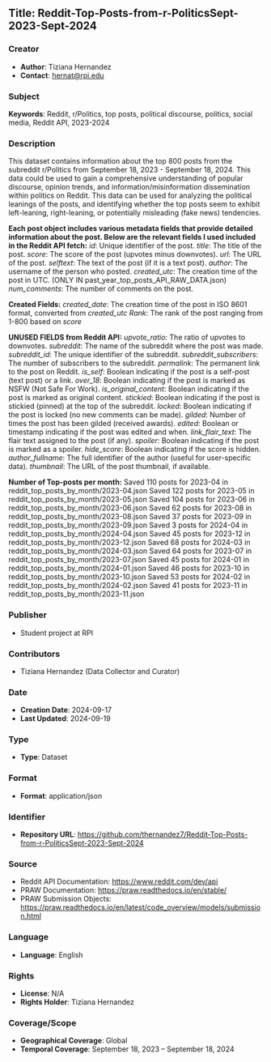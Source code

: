 ## Title: Reddit-Top-Posts-from-r-PoliticsSept-2023-Sept-2024

### Creator
- **Author**: Tiziana Hernandez
- **Contact**: hernat@rpi.edu

### Subject
**Keywords**: Reddit, r/Politics, top posts, political discourse, politics, social media, Reddit API, 2023-2024

### Description
This dataset contains information about the top 800 posts from the subreddit r/Politics from September 18, 2023 - September 18, 2024. This data could be used to gain a comprehensive understanding of popular discourse, opinion trends, and information/misinformation dissemination within politics on Reddit. This data can be used for analyzing the political leanings of the posts, and identifying whether the top posts seem to exhibit left-leaning, right-leaning, or potentially misleading (fake news) tendencies.

**Each post object includes various metadata fields that provide detailed information about the post. Below are the relevant fields I used included in the Reddit API fetch:**
*id*: Unique identifier of the post.
*title*: The title of the post.
*score*: The score of the post (upvotes minus downvotes).
*url*: The URL of the post.
*selftext*: The text of the post (if it is a text post).
*author*: The username of the person who posted.
*created_utc*: The creation time of the post in UTC. (ONLY IN past_year_top_posts_API_RAW_DATA.json)
*num_comments*: The number of comments on the post.

**Created Fields:** 
*created_date*: The creation time of the post in ISO 8601 format, converted from *created_utc*
*Rank*: The rank of the post ranging from 1-800 based on *score*

**UNUSED FIELDS from Reddit API:**
*upvote_ratio*: The ratio of upvotes to downvotes.
*subreddit*: The name of the subreddit where the post was made.
*subreddit_id*: The unique identifier of the subreddit.
*subreddit_subscribers*: The number of subscribers to the subreddit.
*permalink*: The permanent link to the post on Reddit.
*is_self*: Boolean indicating if the post is a self-post (text post) or a link.
*over_18*: Boolean indicating if the post is marked as NSFW (Not Safe For Work).
*is_original_content*: Boolean indicating if the post is marked as original content.
*stickied*: Boolean indicating if the post is stickied (pinned) at the top of the subreddit.
*locked*: Boolean indicating if the post is locked (no new comments can be made).
*gilded*: Number of times the post has been gilded (received awards).
*edited*: Boolean or timestamp indicating if the post was edited and when.
*link_flair_text*: The flair text assigned to the post (if any).
*spoiler*: Boolean indicating if the post is marked as a spoiler.
*hide_score*: Boolean indicating if the score is hidden.
*author_fullname*: The full identifier of the author (useful for user-specific data).
*thumbnail*: The URL of the post thumbnail, if available.

**Number of Top-posts per month:** 
Saved 110 posts for 2023-04 in reddit_top_posts_by_month/2023-04.json
Saved 122 posts for 2023-05 in reddit_top_posts_by_month/2023-05.json
Saved 104 posts for 2023-06 in reddit_top_posts_by_month/2023-06.json
Saved 62 posts for 2023-08 in reddit_top_posts_by_month/2023-08.json
Saved 37 posts for 2023-09 in reddit_top_posts_by_month/2023-09.json
Saved 3 posts for 2024-04 in reddit_top_posts_by_month/2024-04.json
Saved 45 posts for 2023-12 in reddit_top_posts_by_month/2023-12.json
Saved 68 posts for 2024-03 in reddit_top_posts_by_month/2024-03.json
Saved 64 posts for 2023-07 in reddit_top_posts_by_month/2023-07.json
Saved 45 posts for 2024-01 in reddit_top_posts_by_month/2024-01.json
Saved 46 posts for 2023-10 in reddit_top_posts_by_month/2023-10.json
Saved 53 posts for 2024-02 in reddit_top_posts_by_month/2024-02.json
Saved 41 posts for 2023-11 in reddit_top_posts_by_month/2023-11.json


### Publisher
- Student project at RPI

### Contributors
- Tiziana Hernandez (Data Collector and Curator)

### Date
- **Creation Date**: 2024-09-17
- **Last Updated**: 2024-09-19

### Type
- **Type**: Dataset

### Format
- **Format**: application/json

### Identifier
- **Repository URL**: https://github.com/thernandez7/Reddit-Top-Posts-from-r-PoliticsSept-2023-Sept-2024

### Source
- Reddit API Documentation: https://www.reddit.com/dev/api
- PRAW Documentation: https://praw.readthedocs.io/en/stable/ 
- PRAW Submission Objects: https://praw.readthedocs.io/en/latest/code_overview/models/submission.html

### Language
- **Language**: English

### Rights
- **License**: N/A 
- **Rights Holder**: Tiziana Hernandez 

### Coverage/Scope
- **Geographical Coverage**: Global
- **Temporal Coverage**: September 18, 2023 – September 18, 2024
